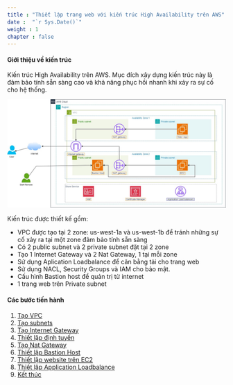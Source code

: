 ```yaml
---
title : "Thiết lập trang web với kiến trúc High Availability trên AWS"
date :  "`r Sys.Date()`" 
weight : 1 
chapter : false
---
```


#### Giới thiệu về kiến trúc

Kiến trúc High Availability trên AWS.
Mục đích xây dựng kiến trúc này là đảm bảo tính sẵn sàng cao và khả năng phục hồi nhanh khi xảy ra sự cố cho hệ thống.

![a](/images/Pastedimage20240306173225.png)

Kiến trúc được thiết kế gồm: 
- VPC được tạo tại 2 zone: us-west-1a và us-west-1b để tránh những sự cố xảy ra tại một zone đảm bảo tính sẵn sàng
- Có 2 public subnet và 2 private subnet đặt tại 2 zone
- Tạo 1 Internet Gateway và 2 Nat Gateway, 1 tại mỗi zone
- Sử dụng Aplication Loadbalance  để cân bằng tải cho trang web
- Sử dụng NACL, Security Groups và IAM cho bảo mật.
- Cấu hình Bastion host để quản trị từ internet
- 1 trang web trên Private subnet

#### Các bước tiến hành

1. [Tạo VPC](./1-CreateVPC/)
2. [Tạo subnets](./2-CreateSubnets)
3. [Tạo Internet Gateway](./3-CreateInternetGateway/)
4. [Thiết lập định tuyến](./4-Routing/)
5. [Tạo Nat Gateway](./5-CreateNatGateway/)
6. [Thiết lập Bastion Host](./6-SettingBastionHost/)
7. [Thiết lập website trên EC2](./7-SetUpWebsiteOnEC2/)
8. [Thiết lập Application Loadbalance](./8-SetUpApplicationLoadbalance/)
9. [Kết thúc](./9-End/)
